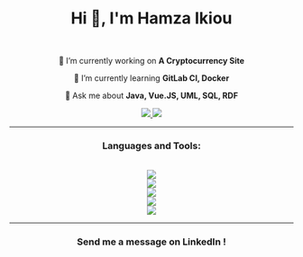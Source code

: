 <h1 align="center">Hi 👋, I'm Hamza Ikiou</h1>

<br>

<div align="center">

🔭 I’m currently working on **A Cryptocurrency Site**

🌱 I’m currently learning **GitLab CI, Docker**

💬 Ask me about **Java, Vue.JS, UML, SQL, RDF**

</div>

<div align="center">
	<a href="mailto:ikiouhamza@gmail.com">
    	<img src="https://img.shields.io/badge/Gmail-333333?style=for-the-badge&logo=gmail&logoColor=red" target="_blank"/>
  	</a>
  	<a href="https://www.linkedin.com/in/hamza-ikiou-a26ab2130/">
    	<img src="https://img.shields.io/badge/LinkedIn-0077B5?style=for-the-badge&logo=linkedin&logoColor=white" target="_blank"/>
  	</a>
</div>

<hr>


<h3 align="center">Languages and Tools:</h3>

<br>

<div align="center">
	<img src="https://skillicons.dev/icons?i=java,javascript,typescript"/>
	<br>
    <img src="https://skillicons.dev/icons?i=vue,html,css,bootstrap"/>
    <br>
    <img src="https://skillicons.dev/icons?i=nodejs,express,postgresql,mongodb"/>
    <br>
    <img src="https://skillicons.dev/icons?i=idea,vscode,postman"/>
    <br>
    <img src="https://skillicons.dev/icons?i=heroku,linux,gitlab,github,git" />
</div>

<hr>

<h3 align="center">Send me a message on LinkedIn !</h3>
